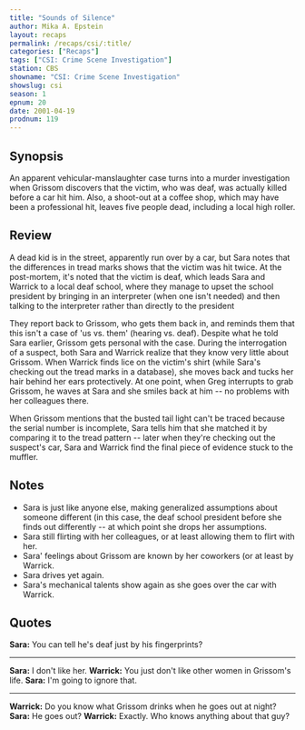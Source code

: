 ```yaml
---
title: "Sounds of Silence"
author: Mika A. Epstein
layout: recaps
permalink: /recaps/csi/:title/
categories: ["Recaps"]
tags: ["CSI: Crime Scene Investigation"]
station: CBS
showname: "CSI: Crime Scene Investigation"
showslug: csi
season: 1
epnum: 20
date: 2001-04-19
prodnum: 119
---
```


## Synopsis

An apparent vehicular-manslaughter case turns into a murder investigation when Grissom discovers that the victim, who was deaf, was actually killed before a car hit him. Also, a shoot-out at a coffee shop, which may have been a professional hit, leaves five people dead, including a local high roller.

## Review

A dead kid is in the street, apparently run over by a car, but Sara notes that the differences in tread marks shows that the victim was hit twice. At the post-mortem, it's noted that the victim is deaf, which leads Sara and Warrick to a local deaf school, where they manage to upset the school president by bringing in an interpreter (when one isn't needed) and then talking to the interpreter rather than directly to the president

They report back to Grissom, who gets them back in, and reminds them that this isn't a case of 'us vs. them' (hearing vs. deaf). Despite what he told Sara earlier, Grissom gets personal with the case. During the interrogation of a suspect, both Sara and Warrick realize that they know very little about Grissom. When Warrick finds lice on the victim's shirt (while Sara's checking out the tread marks in a database), she moves back and tucks her hair behind her ears protectively. At one point, when Greg interrupts to grab Grissom, he waves at Sara and she smiles back at him -- no problems with her colleagues there.

When Grissom mentions that the busted tail light can't be traced because the serial number is incomplete, Sara tells him that she matched it by comparing it to the tread pattern -- later when they're checking out the suspect's car, Sara and Warrick find the final piece of evidence stuck to the muffler.

## Notes

* Sara is just like anyone else, making generalized assumptions about someone different (in this case, the deaf school president before she finds out differently -- at which point she drops her assumptions.
* Sara still flirting with her colleagues, or at least allowing them to flirt with her.
* Sara' feelings about Grissom are known by her coworkers (or at least by Warrick.
* Sara drives yet again.
* Sara's mechanical talents show again as she goes over the car with Warrick.

## Quotes

**Sara:** You can tell he's deaf just by his fingerprints?

- - -

**Sara:** I don't like her.
**Warrick:** You just don't like other women in Grissom's life.
**Sara:** I'm going to ignore that.

- - -

**Warrick:** Do you know what Grissom drinks when he goes out at night?
**Sara:** He goes out?
**Warrick:** Exactly. Who knows anything about that guy?
